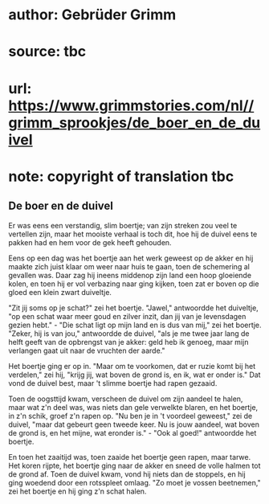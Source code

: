 # author: Gebrüder Grimm
# source: tbc
# url: https://www.grimmstories.com/nl//grimm_sprookjes/de_boer_en_de_duivel
# note: copyright of translation tbc

## De boer en de duivel 

Er was eens een verstandig, slim boertje; van zijn streken zou veel te
vertellen zijn, maar het mooiste verhaal is toch dit, hoe hij de duivel
eens te pakken had en hem voor de gek heeft gehouden.

Eens op een dag was het boertje aan het werk geweest op de akker en hij
maakte zich juist klaar om weer naar huis te gaan, toen de schemering al
gevallen was. Daar zag hij ineens middenop zijn land een hoop gloeiende
kolen, en toen hij er vol verbazing naar ging kijken, toen zat er boven
op die gloed een klein zwart duiveltje.

"Zit jij soms op je schat?" zei het boertje. "Jawel," antwoordde het
duiveltje, "op een schat waar meer goud en zilver inzit, dan jij van je
levensdagen gezien hebt." - "Die schat ligt op mijn land en is dus van
mij," zei het boertje. "Zeker, hij is van jou," antwoordde de duivel,
"als je me twee jaar lang de helft geeft van de opbrengst van je akker:
geld heb ik genoeg, maar mijn verlangen gaat uit naar de vruchten der
aarde."

Het boertje ging er op in. "Maar om te voorkomen, dat er ruzie komt bij
het verdelen," zei hij, "krijg jij, wat boven de grond is, en ik, wat
er onder is." Dat vond de duivel best, maar 't slimme boertje had
rapen gezaaid.

Toen de oogsttijd kwam, verscheen de duivel om zijn aandeel te halen,
maar wat z'n deel was, was niets dan gele verwelkte blaren, en het
boertje, in z'n schik, groef z'n rapen op. "Nu ben je in 't voordeel
geweest," zei de duivel, "maar dat gebeurt geen tweede keer. Nu is
jouw aandeel, wat boven de grond is, en het mijne, wat eronder is." -
"Ook al goed!" antwoordde het boertje.

En toen het zaaitijd was, toen zaaide het boertje geen rapen, maar
tarwe. Het koren rijpte, het boertje ging naar de akker en sneed de
volle halmen tot de grond af. Toen de duivel kwam, vond hij niets dan de
stoppels, en hij ging woedend door een rotsspleet omlaag. "Zo moet je
vossen beetnemen," zei het boertje en hij ging z'n schat halen.

